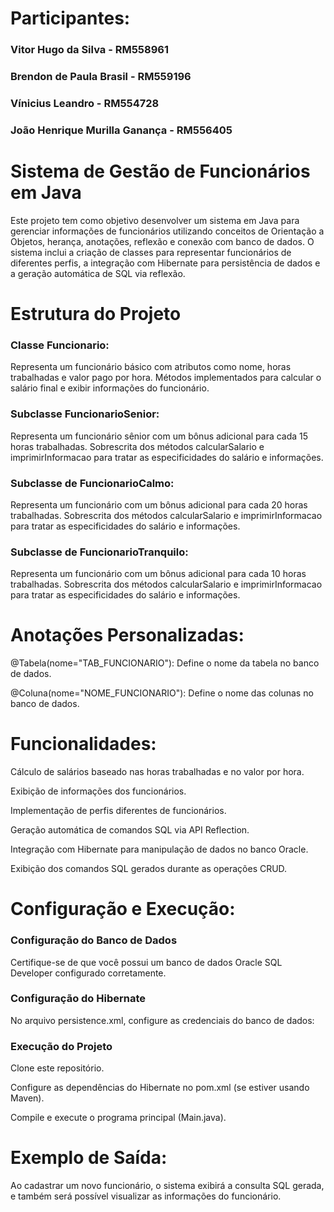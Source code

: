 # Participantes: 
###  Vitor Hugo da Silva - RM558961
###  Brendon de Paula Brasil - RM559196
###  Vínicius Leandro - RM554728
###  João Henrique Murilla Ganança - RM556405

# Sistema de Gestão de Funcionários em Java
Este projeto tem como objetivo desenvolver um sistema em Java para gerenciar informações de funcionários utilizando conceitos de Orientação a Objetos, herança, anotações, reflexão e conexão com banco de dados. O sistema inclui a criação de classes para representar funcionários de diferentes perfis, a integração com Hibernate para persistência de dados e a geração automática de SQL via reflexão.

# Estrutura do Projeto
### Classe Funcionario:

Representa um funcionário básico com atributos como nome, horas trabalhadas e valor pago por hora.
Métodos implementados para calcular o salário final e exibir informações do funcionário.

### Subclasse FuncionarioSenior:

Representa um funcionário sênior com um bônus adicional para cada 15 horas trabalhadas.
Sobrescrita dos métodos calcularSalario e imprimirInformacao para tratar as especificidades do salário e informações.

### Subclasse de FuncionarioCalmo:

Representa um funcionário com um bônus adicional para cada 20 horas trabalhadas.
Sobrescrita dos métodos calcularSalario e imprimirInformacao para tratar as especificidades do salário e informações.

### Subclasse de FuncionarioTranquilo:

Representa um funcionário com um bônus adicional para cada 10 horas trabalhadas.
Sobrescrita dos métodos calcularSalario e imprimirInformacao para tratar as especificidades do salário e informações.

# Anotações Personalizadas:

@Tabela(nome="TAB_FUNCIONARIO"): Define o nome da tabela no banco de dados.

@Coluna(nome="NOME_FUNCIONARIO"): Define o nome das colunas no banco de dados.

# Funcionalidades:

Cálculo de salários baseado nas horas trabalhadas e no valor por hora.

Exibição de informações dos funcionários.

Implementação de perfis diferentes de funcionários.

Geração automática de comandos SQL via API Reflection.

Integração com Hibernate para manipulação de dados no banco Oracle.

Exibição dos comandos SQL gerados durante as operações CRUD.

# Configuração e Execução:

### Configuração do Banco de Dados

Certifique-se de que você possui um banco de dados Oracle SQL Developer configurado corretamente.

### Configuração do Hibernate

No arquivo persistence.xml, configure as credenciais do banco de dados:

### Execução do Projeto

Clone este repositório.

Configure as dependências do Hibernate no pom.xml (se estiver usando Maven).

Compile e execute o programa principal (Main.java).

# Exemplo de Saída:

Ao cadastrar um novo funcionário, o sistema exibirá a consulta SQL gerada,
e também será possível visualizar as informações do funcionário.
